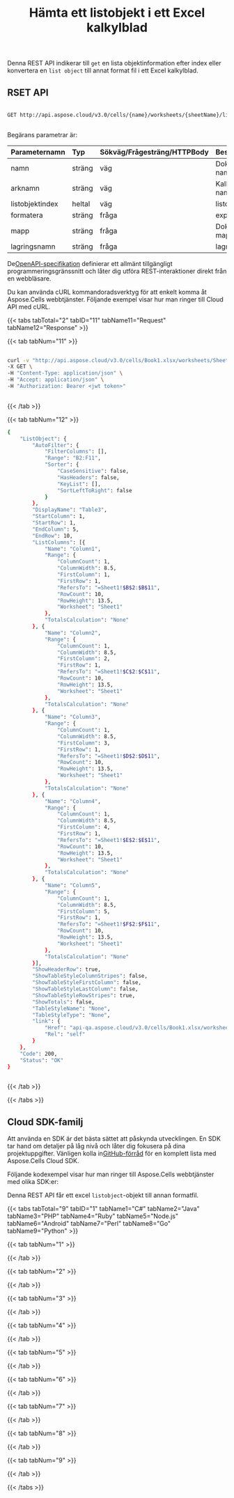 ﻿---
title: Hämta ett listobjekt i ett Excel kalkylblad
second_title: Aspose.Cells Cloud Documen
linktitle: Ge
type: docs
url: /sv/list-objects/get/
aliases: [/get-a-list-object-or-table-inside-the-worksheet/,/tables/get/]
keywords: Get a list object(table) into an Excel worksheet
description: Aspose.Cells Cloud REST API stöder att få ett listobjekt(tabell) till ett Excel kalkylblad. SDK stöder olika utvecklingsspråk. De inkluderar Android, C#, Go, Java, NodeJS, Perl, PHP, Python, Ruby och swift
weight: 9
---
Denna REST API indikerar till `get` en lista objektinformation efter index eller konvertera en `list object` till annat format fil i ett Excel kalkylblad.

## RSET API
 
```bash
 
GET http://api.aspose.cloud/v3.0/cells/{name}/worksheets/{sheetName}/listobjects/{listobjectindex}
 
```
 Begärans parametrar är:
 
| Parameternamn| Typ| Sökväg/Frågesträng/HTTPBody|Beskrivning|
|:- |:- |:- |:- |
| namn| sträng| väg| Dokument namn.|
| arknamn| sträng| väg| Kalkylbladets namn.|
| listobjektindex| heltal| väg| listobjektindex.|
| formatera| sträng| fråga| exportformat.|
| mapp| sträng| fråga| Dokumentets mapp.|
| lagringsnamn| sträng| fråga| lagringsnamn.|
 
 De[OpenAPI-specifikation](https://apireference.aspose.cloud/cells/#/ListObjects/GetWorksheetListObject) definierar ett allmänt tillgängligt programmeringsgränssnitt och låter dig utföra REST-interaktioner direkt från en webbläsare.
 
Du kan använda cURL kommandoradsverktyg för att enkelt komma åt Aspose.Cells webbtjänster. Följande exempel visar hur man ringer till Cloud API med cURL.
 
{{< tabs tabTotal="2" tabID="11" tabName11="Request" tabName12="Response" >}}
 
{{< tab tabNum="11" >}}
 
```bash
 
curl -v "http://api.aspose.cloud/v3.0/cells/Book1.xlsx/worksheets/Sheet1/listobjects/1" \
-X GET \
-H "Content-Type: application/json" \
-H "Accept: application/json" \
-H "Authorization: Bearer <jwt token>"
 
```
 
{{< /tab >}}
 
{{< tab tabNum="12" >}}
 
```bash
{
	"ListObject": {
		"AutoFilter": {
			"FilterColumns": [],
			"Range": "B2:F11",
			"Sorter": {
				"CaseSensitive": false,
				"HasHeaders": false,
				"KeyList": [],
				"SortLeftToRight": false
			}
		},
		"DisplayName": "Table3",
		"StartColumn": 1,
		"StartRow": 1,
		"EndColumn": 5,
		"EndRow": 10,
		"ListColumns": [{
			"Name": "Column1",
			"Range": {
				"ColumnCount": 1,
				"ColumnWidth": 8.5,
				"FirstColumn": 1,
				"FirstRow": 1,
				"RefersTo": "=Sheet1!$B$2:$B$11",
				"RowCount": 10,
				"RowHeight": 13.5,
				"Worksheet": "Sheet1"
			},
			"TotalsCalculation": "None"
		}, {
			"Name": "Column2",
			"Range": {
				"ColumnCount": 1,
				"ColumnWidth": 8.5,
				"FirstColumn": 2,
				"FirstRow": 1,
				"RefersTo": "=Sheet1!$C$2:$C$11",
				"RowCount": 10,
				"RowHeight": 13.5,
				"Worksheet": "Sheet1"
			},
			"TotalsCalculation": "None"
		}, {
			"Name": "Column3",
			"Range": {
				"ColumnCount": 1,
				"ColumnWidth": 8.5,
				"FirstColumn": 3,
				"FirstRow": 1,
				"RefersTo": "=Sheet1!$D$2:$D$11",
				"RowCount": 10,
				"RowHeight": 13.5,
				"Worksheet": "Sheet1"
			},
			"TotalsCalculation": "None"
		}, {
			"Name": "Column4",
			"Range": {
				"ColumnCount": 1,
				"ColumnWidth": 8.5,
				"FirstColumn": 4,
				"FirstRow": 1,
				"RefersTo": "=Sheet1!$E$2:$E$11",
				"RowCount": 10,
				"RowHeight": 13.5,
				"Worksheet": "Sheet1"
			},
			"TotalsCalculation": "None"
		}, {
			"Name": "Column5",
			"Range": {
				"ColumnCount": 1,
				"ColumnWidth": 8.5,
				"FirstColumn": 5,
				"FirstRow": 1,
				"RefersTo": "=Sheet1!$F$2:$F$11",
				"RowCount": 10,
				"RowHeight": 13.5,
				"Worksheet": "Sheet1"
			},
			"TotalsCalculation": "None"
		}],
		"ShowHeaderRow": true,
		"ShowTableStyleColumnStripes": false,
		"ShowTableStyleFirstColumn": false,
		"ShowTableStyleLastColumn": false,
		"ShowTableStyleRowStripes": true,
		"ShowTotals": false,
		"TableStyleName": "None",
		"TableStyleType": "None",
		"link": {
			"Href": "api-qa.aspose.cloud/v3.0/cells/Book1.xlsx/worksheets/Sheet1/listobjects/0",
			"Rel": "self"
		}
	},
	"Code": 200,
	"Status": "OK"
}
 
```
 
{{< /tab >}}
 
{{< /tabs >}}
 
## Cloud SDK-familj
 
 Att använda en SDK är det bästa sättet att påskynda utvecklingen. En SDK tar hand om detaljer på låg nivå och låter dig fokusera på dina projektuppgifter. Vänligen kolla in[GitHub-förråd](https://github.com/aspose-cells-cloud) för en komplett lista med Aspose.Cells Cloud SDK.
 
Följande kodexempel visar hur man ringer till Aspose.Cells webbtjänster med olika SDK:er:
 
Denna REST API får ett excel `listobject`-objekt till annan formatfil.


{{< tabs tabTotal="9" tabID="1" tabName1="C#" tabName2="Java" tabName3="PHP" tabName4="Ruby" tabName5="Node.js" tabName6="Android" tabName7="Perl" tabName8="Go" tabName9="Python" >}}

{{< tab tabNum="1" >}}



{{< /tab >}}

{{< tab tabNum="2" >}}


{{< /tab >}}

{{< tab tabNum="3" >}}



{{< /tab >}}

{{< tab tabNum="4" >}}


{{< /tab >}}

{{< tab tabNum="5" >}}


{{< /tab >}}

{{< tab tabNum="6" >}}


{{< /tab >}}

{{< tab tabNum="7" >}}


{{< /tab >}}

{{< tab tabNum="8" >}}


{{< /tab >}}

{{< tab tabNum="9" >}}


{{< /tab >}}

{{< /tabs >}}
